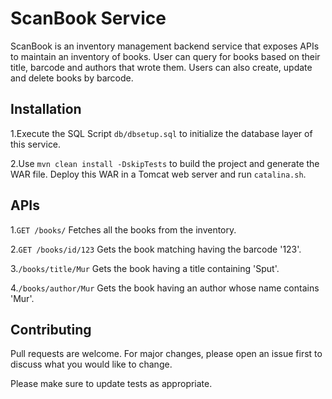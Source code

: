 # ScanBook Service

ScanBook is an inventory management backend service that exposes APIs to maintain an inventory of books. User can query for books based on their title, barcode and authors that wrote them. Users can also create, update and delete books by barcode.

## Installation
1.Execute the SQL Script ``db/dbsetup.sql`` to initialize the database layer of this service.

2.Use ``mvn clean install -DskipTests`` to build the project and generate the WAR file. Deploy this WAR in a Tomcat web server and run ``catalina.sh``.

## APIs

1.``GET /books/``
Fetches all the books from the inventory.

2.``GET /books/id/123`` Gets the book matching having the barcode '123'.

3.``/books/title/Mur`` Gets the book having a title containing 'Sput'.

4.``/books/author/Mur`` Gets the book having an author whose name contains 'Mur'.


## Contributing
Pull requests are welcome. For major changes, please open an issue first to discuss what you would like to change.

Please make sure to update tests as appropriate.
